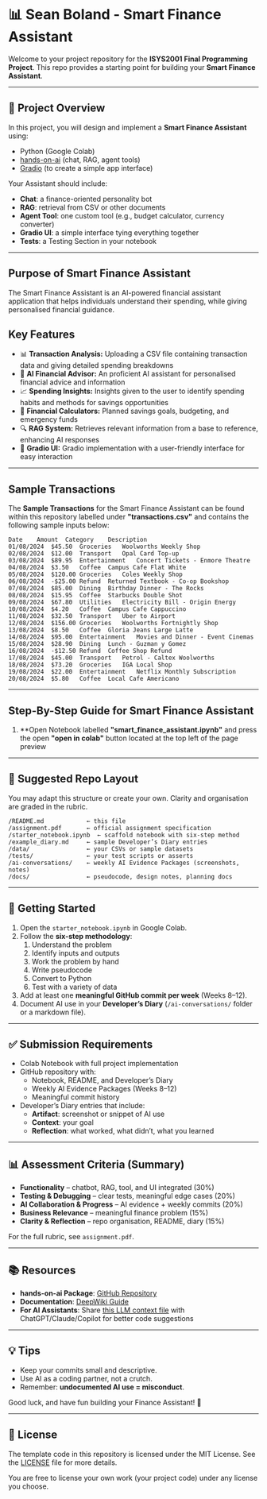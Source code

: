 # 📊 Sean Boland - Smart Finance Assistant

Welcome to your project repository for the **ISYS2001 Final Programming Project**. This repo provides a starting point for building your **Smart Finance Assistant**.

---

## 📖 Project Overview
In this project, you will design and implement a **Smart Finance Assistant** using:
- Python (Google Colab)
- [hands-on-ai](https://pypi.org/project/hands-on-ai/) (chat, RAG, agent tools)
- [Gradio](https://www.gradio.app/) (to create a simple app interface)

Your Assistant should include:
- **Chat**: a finance-oriented personality bot
- **RAG**: retrieval from CSV or other documents
- **Agent Tool**: one custom tool (e.g., budget calculator, currency converter)
- **Gradio UI**: a simple interface tying everything together
- **Tests**: a Testing Section in your notebook

---

## Purpose of Smart Finance Assistant

The Smart Finance Assistant is an AI-powered financial assistant application that helps individuals understand their spending, while giving personalised financial guidance.

## Key Features
- 📊 **Transaction Analysis:** Uploading a CSV file containing transaction data and giving detailed spending breakdowns
- 🤖 **AI Financial Advisor:** An proficient AI assistant for personalised financial advice and information
- 📈 **Spending Insights:** Insights given to the user to identify spending habits and methods for savings opportunities
- 🧮 **Financial Calculators:** Planned savings goals, budgeting, and emergency funds
- 🔍 **RAG System:** Retrieves relevant information from a base to reference, enhancing AI responses
- 🎯 **Gradio UI:** Gradio implementation with a user-friendly interface for easy interaction
---

## Sample Transactions

The **Sample Transactions** for the Smart Finance Assistant can be found within this repository labelled under **"transactions.csv"** and contains the following sample inputs below:

```
Date	Amount	Category	Description
01/08/2024	$45.50	Groceries	Woolworths Weekly Shop
02/08/2024	$12.00	Transport	Opal Card Top-up
03/08/2024	$89.95	Entertainment	Concert Tickets - Enmore Theatre
04/08/2024	$3.50	Coffee	Campus Cafe Flat White
05/08/2024	$120.00	Groceries	Coles Weekly Shop
06/08/2024	-$25.00	Refund	Returned Textbook - Co-op Bookshop
07/08/2024	$85.00	Dining	Birthday Dinner - The Rocks
08/08/2024	$15.95	Coffee	Starbucks Double Shot
09/08/2024	$67.80	Utilities	Electricity Bill - Origin Energy
10/08/2024	$4.20	Coffee	Campus Cafe Cappuccino
11/08/2024	$32.50	Transport	Uber to Airport
12/08/2024	$156.00	Groceries	Woolworths Fortnightly Shop
13/08/2024	$8.50	Coffee	Gloria Jeans Large Latte
14/08/2024	$95.00	Entertainment	Movies and Dinner - Event Cinemas
15/08/2024	$28.90	Dining	Lunch - Guzman y Gomez
16/08/2024	-$12.50	Refund	Coffee Shop Refund
17/08/2024	$45.00	Transport	Petrol - Caltex Woolworths
18/08/2024	$73.20	Groceries	IGA Local Shop
19/08/2024	$22.00	Entertainment	Netflix Monthly Subscription
20/08/2024	$5.80	Coffee	Local Cafe Americano

```

---

## Step-By-Step Guide for Smart Finance Assistant

1. **Open Notebook labelled **"smart_finance_assistant.ipynb"** and press the open **"open in colab"** button located at the top left of the page preview

---

## 📂 Suggested Repo Layout
You may adapt this structure or create your own. Clarity and organisation are graded in the rubric.

```
/README.md            ← this file
/assignment.pdf       ← official assignment specification
/starter_notebook.ipynb  ← scaffold notebook with six-step method
/example_diary.md     ← sample Developer’s Diary entries
/data/                ← your CSVs or sample datasets
/tests/               ← your test scripts or asserts
/ai-conversations/    ← weekly AI Evidence Packages (screenshots, notes)
/docs/                ← pseudocode, design notes, planning docs
```

---

## 🚀 Getting Started
1. Open the `starter_notebook.ipynb` in Google Colab.
2. Follow the **six-step methodology**:
   1. Understand the problem
   2. Identify inputs and outputs
   3. Work the problem by hand
   4. Write pseudocode
   5. Convert to Python
   6. Test with a variety of data
3. Add at least one **meaningful GitHub commit per week** (Weeks 8–12).
4. Document AI use in your **Developer’s Diary** (`/ai-conversations/` folder or a markdown file).

---

## ✅ Submission Requirements
- Colab Notebook with full project implementation
- GitHub repository with:
  - Notebook, README, and Developer’s Diary
  - Weekly AI Evidence Packages (Weeks 8–12)
  - Meaningful commit history
- Developer’s Diary entries that include:
  - **Artifact**: screenshot or snippet of AI use
  - **Context**: your goal
  - **Reflection**: what worked, what didn’t, what you learned

---

## 📊 Assessment Criteria (Summary)
- **Functionality** – chatbot, RAG, tool, and UI integrated (30%)
- **Testing & Debugging** – clear tests, meaningful edge cases (20%)
- **AI Collaboration & Progress** – AI evidence + weekly commits (20%)
- **Business Relevance** – meaningful finance problem (15%)
- **Clarity & Reflection** – repo organisation, README, diary (15%)

For the full rubric, see `assignment.pdf`.

---

## 📚 Resources

- **hands-on-ai Package**: [GitHub Repository](https://github.com/michael-borck/hands-on-ai)
- **Documentation**: [DeepWiki Guide](https://deepwiki.com/michael-borck/hands-on-ai)
- **For AI Assistants**: Share [this LLM context file](https://github.com/michael-borck/hands-on-ai/blob/main/LLM.txt) with ChatGPT/Claude/Copilot for better code suggestions

---

## 💡 Tips
- Keep your commits small and descriptive.
- Use AI as a coding partner, not a crutch.
- Remember: **undocumented AI use = misconduct**.

Good luck, and have fun building your Finance Assistant! 🎉

---

## 📜 License

The template code in this repository is licensed under the MIT License. See the [LICENSE](LICENSE) file for more details.

You are free to license your own work (your project code) under any license you choose.
